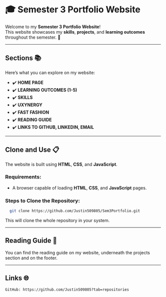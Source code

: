 # 🎓 **Semester 3 Portfolio Website**  

Welcome to my **Semester 3 Portfolio Website**!  
This website showcases my **skills**, **projects**, and **learning outcomes** throughout the semester. 🚀  

---

## **Sections** 📚  

Here’s what you can explore on my website:  
- ✔️ **HOME PAGE**  
- ✔️ **LEARNING OUTCOMES (1-5)**
- ✔️ **SKILLS**   
- ✔️ **UXYNERGY**  
- ✔️ **FAST FASHION**
- ✔️ **READING GUIDE**  
- ✔️ **LINKS TO GITHUB, LINKEDIN, EMAIL**   

---

## **Clone and Use** 📋  

The website is built using **HTML**, **CSS**, and **JavaScript**.  


### **Requirements**:  
- A browser capable of loading **HTML**, **CSS**, and **JavaScript** pages.



### **Steps to Clone the Repository**:  
 ```bash
   git clone https://github.com/Justin509805/Sem3Portfolio.git
  ```
  This will clone the whole repository in your system.

---

## **Reading Guide** 📖

You can find the reading guide on my website, underneath the projects section and on the footer.

---

## **Links** 🌐
    GitHub: https://github.com/Justin509805?tab=repositories

